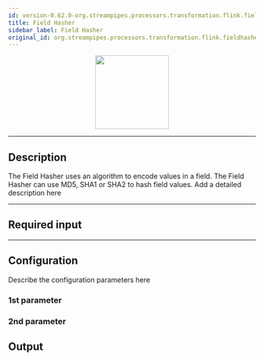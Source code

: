 ```yaml
---
id: version-0.62.0-org.streampipes.processors.transformation.flink.fieldhasher
title: Field Hasher
sidebar_label: Field Hasher
original_id: org.streampipes.processors.transformation.flink.fieldhasher
---
```




<p align="center"> 
    <img src="/img/pipeline-elements/org.streampipes.processors.transformation.flink.fieldhasher/icon.png" width="150px;" class="pe-image-documentation"/>
</p>

***

## Description

The Field Hasher uses an algorithm to encode values in a field. The Field Hasher can use MD5, SHA1 or SHA2 to hash field values.
Add a detailed description here

***

## Required input


***

## Configuration

Describe the configuration parameters here

### 1st parameter


### 2nd parameter

## Output
